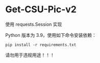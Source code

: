 # Get-CSU-Pic-v2

使用 requests.Session 实现

Python 版本为 3.9，使用如下命令安装依赖：

```
pip install -r requirements.txt
```

请勿用于违规用途！！！
